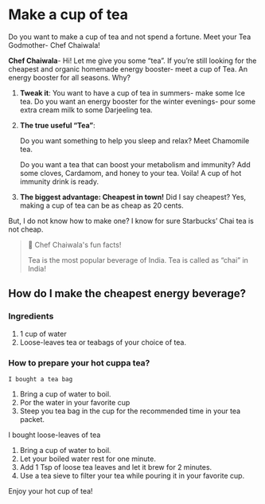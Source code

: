 
# Make a cup of tea

Do you want to make a cup of tea and not spend a fortune. Meet your Tea Godmother- Chef Chaiwala!


**Chef Chaiwala**- Hi! Let me give you some “tea”. If you’re still looking for the cheapest and organic homemade energy booster- meet a cup of Tea.  An energy booster for all seasons. Why?

1. **Tweak it**:
	You want to have a cup of tea in summers- make some Ice tea. 
	Do you want an energy booster for the winter evenings- pour some extra cream milk to some Darjeeling tea.
        
2. **The true useful “Tea”**:

 	 Do you want something to help you sleep and relax? 
   	 Meet Chamomile tea. 
               
 	 Do you want a tea that can boost your metabolism and immunity?
  	 Add some cloves, Cardamom, and honey to your tea. Voila! A cup of hot immunity drink is ready. 
    
3. **The biggest advantage: Cheapest in town!**
    	Did I say cheapest? Yes, making a cup of tea can be as cheap as 20 cents. 

But, I do not know how to make one? I know for sure Starbucks’ Chai tea is not cheap.

> :tea:  Chef Chaiwala's fun facts!
>
> Tea is the most popular beverage of India. Tea is called as “chai” in India!

## How do I make the cheapest energy beverage?

### Ingredients 
1.	1 cup of water
2.	Loose-leaves tea or teabags of your choice of tea.

### How to prepare your hot cuppa tea?
    I bought a tea bag
1.	Bring a cup of water to boil.
2.	Por the water in your favorite cup
3.	Steep you tea bag in the cup for the recommended time in your tea packet.

I bought loose-leaves of tea
1.	Bring a cup of water to boil.
2.	Let your boiled water rest for one minute.
3.	Add 1 Tsp of loose tea leaves and let it brew for 2 minutes.
4.	Use a  tea sieve to filter your tea while pouring it in your favorite cup.

 Enjoy your hot cup of tea!
